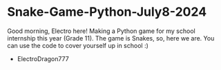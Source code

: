 # Snake-Game-Python-July8-2024
Good morning, Electro here!
Making a Python game for my school internship this year (Grade 11).
The game is Snakes, so, here we are. You can use the code to cover yourself up in school :)

  - ElectroDragon777
